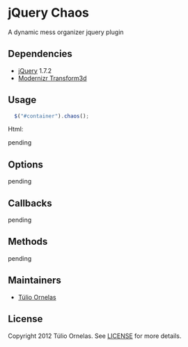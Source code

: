 # jQuery Chaos

  A dynamic mess organizer jquery plugin
  
## Dependencies

* [jQuery](http://jquery.com) 1.7.2
* [Modernizr Transform3d](https://github.com/tulios/jquery.chaos/blob/master/dependency/modernizr.transforms3d.js)

## Usage

```javascript
  $("#container").chaos();
```

Html:

pending

## Options

pending

## Callbacks

pending

## Methods

pending

## Maintainers

* [Túlio Ornelas](https://github.com/tulios)

## License

Copyright 2012 Túlio Ornelas. See [LICENSE](https://github.com/tulios/jquery.chaos/blob/master/LICENSE) for more details.